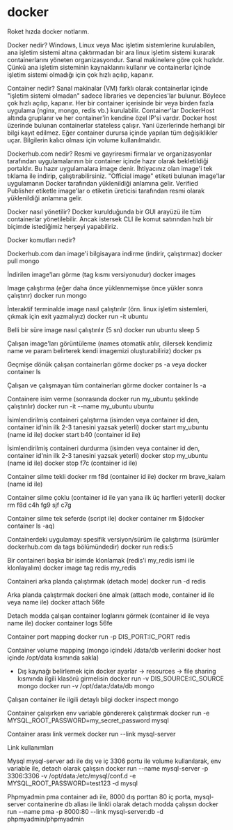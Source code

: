 # docker

Roket hızda docker notlarım.

Docker nedir?
Windows, Linux veya Mac işletim sistemlerine kurulabilen, ana işletim sistemi altına çaktırmadan bir ara linux işletim sistemi kurarak containerlarını
yöneten organizasyondur. Sanal makinelere göre çok hızlıdır. Çünkü ana işletim sisteminin kaynaklarını kullanır ve containerlar içinde işletim sistemi
olmadığı için çok hızlı açılıp, kapanır.

Container nedir?
Sanal makinalar (VM) farklı olarak containerlar içinde "işletim sistemi olmadan" sadece libraries ve depencies'lar bulunur.
Böylece çok hızlı açılıp, kapanır. Her bir container içerisinde bir veya birden fazla uygulama (nginx, mongo, redis vb.) kurulabilir.
Container'lar DockerHost altında gruplanır ve her container'in kendine özel IP'si vardır. Docker host üzerinde bulunan containerlar stateless çalışır.
Yani üzerlerinde herhangi bir bilgi kayıt edilmez. Eğer container durursa içinde yapılan tüm değişiklikler uçar. Bilgilerin kalıcı olması için volume
kullanılmalıdır.

Dockerhub.com nedir?
Resmi ve gayriresmi firmalar ve organizasyonlar tarafından uygulamalarının bir container içinde hazır olarak bekletildiği portaldır.
Bu hazır uygulamalara image denir. İhtiyacınız olan image'i tek tıklama ile indirip, çalıştırabilirsiniz. "Official image" etiketi bulunan image'lar
uygulamanın Docker tarafından yüklenildiği anlamına gelir. Verified Publisher etiketle image'lar o etiketin üreticisi tarafından resmi olarak 
yüklenildiği anlamına gelir.

Docker nasıl yönetilir?
Docker kurulduğunda bir GUI arayüzü ile tüm containerlar yönetilebilir. Ancak istersek CLI ile komut satırından hızlı bir biçimde istediğimiz herşeyi yapabiliriz.

Docker komutları nedir?

Dockerhub.com dan image'i bilgisayara indirme (indirir, çalıştırmaz)
docker pull mongo

İndirilen image'ları görme (tag kısmı versiyonudur)
docker images

Image çalıştırma (eğer daha önce yüklenmemişse önce yükler sonra çalıştırır)
docker run mongo

İnteraktif terminalde image nasıl çalıştırılır (örn. linux işletim sistemleri, çıkmak için exit yazmalıyız)
docker run -it ubuntu

Belli bir süre image nasıl çalıştırılır (5 sn)
docker run ubuntu sleep 5

Çalışan image'ları görüntüleme (names otomatik atılır, dilersek kendimiz name ve param belirterek kendi imagemizi oluşturabiliriz)
docker ps

Geçmişe dönük çalışan containerları görme
docker ps -a veya docker container ls

Çalışan ve çalışmayan tüm containerları görme
docker container ls -a

Containere isim verme (sonrasında docker run my_ubuntu şeklinde çalıştırılır)
docker run -it --name my_ubuntu ubuntu

İsimlendirilmiş containeri çalıştırma (isimden veya container id den, container id'nin ilk 2-3 tanesini yazsak yeterli)
docker start my_ubuntu (name id ile)
docker start b40 (container id ile)

İsimlendirilmiş containeri durdurma (isimden veya container id den, container id'nin ilk 2-3 tanesini yazsak yeterli)
docker stop my_ubuntu (name id ile)
docker stop f7c (container id ile)

Container silme tekli
docker rm f8d (container id ile)
docker rm brave_kalam (name id ile)

Container silme çoklu (container id ile yan yana ilk üç harfleri yeterli)
docker rm f8d c4h fg9 sjf c7g

Container silme tek seferde (script ile)
docker container rm $(docker container ls -aq)

Containerdeki uygulamayı spesifik versiyon/sürüm ile çalıştırma (sürümler dockerhub.com da tags bölümündedir)
docker run redis:5

Bir containeri başka bir isimde klonlamak (redis'i my_redis ismi ile klonlayalım)
docker image tag redis my_redis

Containeri arka planda çalıştırmak (detach mode)
docker run -d redis

Arka planda çalıştırmak dockeri öne almak (attach mode, container id ile veya name ile)
docker attach 56fe

Detach modda çalışan container loglarını görmek (container id ile veya name ile)
docker container logs 56fe

Container port mapping
docker run -p DIS_PORT:IC_PORT redis

Container volume mapping (mongo içindeki /data/db verilerini docker host içinde /opt/data kısmında sakla)
* Dış kaynağı belirlemek için docker ayarlar -> resources -> file sharing kısmında ilgili klasörü girmelisin 
docker run -v DIS_SOURCE:IC_SOURCE mongo
docker run -v /opt/data:/data/db mongo

Çalışan container ile ilgili detaylı bilgi
docker inspect mongo

Container çalışırken env variable göndererek çalıştırmak
docker run -e MYSQL_ROOT_PASSWORD=my_secret_password mysql

Container arası link vermek
docker run --link mysql-server

Link kullanımları

Mysql mysql-server adı ile dış ve iç 3306 portu ile volume kullanılarak, env variable ile, detach olarak çalışsın
docker run --name mysql-server -p 3306:3306 -v /opt/data:/etc/mysql/conf.d -e MYSQL_ROOT_PASSWORD=test123 -d mysql

Phpmyadmin pma container adı ile, 8000 dış porttan 80 iç porta, mysql-server containerine db aliası ile linkli olarak detach modda çalışsın
docker run --name pma -p 8000:80 --link mysql-server:db -d phpmyadmin/phpmyadmin
